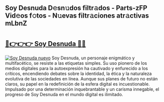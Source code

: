 ## Soy Desnuda D𝚎sn𝚞dos filtr𝚊dos - Parts-zFP Vid𝚎os f𝚘tos - N𝚞evas filtr𝚊ciones atr𝚊ctivas mLbnZ

# <h2><a href="http://mb02euv.tromn.icu/?c=Soy+Desnuda">🔗👉👉👉 Soy Desnuda 🔗🔗</a></h2>

[![Soy Desnuda nuevo](https://i.imgur.com/pEAQMta.gif)](http://mb02euv.tromn.icu/?c=Soy+Desnuda)
Soy Desnuda, un personaje enigmático y multifacético, se resiste a las etiquetas simples. Su uso pionero de los medios digitales para la autoexpresión ha cautivado y enfurecido a los críticos, encendiendo debates sobre la identidad, la ética y la naturaleza evolutiva de las sociedades en línea. Aunque sus planes de futuro no están claros, su papel en la redefinición de la esfera digital es incuestionable. Impulsado por una determinación inquebrantable y un carisma innegable, el progreso de Soy Desnuda en el mundo digital es ilimitado.
